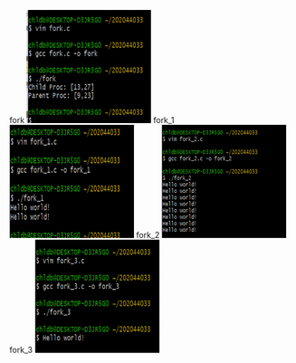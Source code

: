 fork
<img width="220" height="200" alt="fork" src="../img/fork.png" ></img>
fork_1
<img width="220" height="200" alt="fork_1" src="../img/fork_1.png" ></img>
fork_2
<img width="220" height="200" alt="fork_2" src="../img/fork_2.png"></img>
fork_3
<img width="220" height="200" alt="fork_3" src="../img/fork_3.png"></img>
